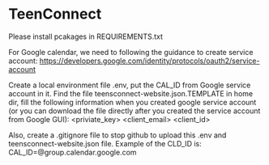 # TeenConnect

Please install pcakages in REQUIREMENTS.txt

For Google calendar, we need to following the guidance to create service account:
https://developers.google.com/identity/protocols/oauth2/service-account

Create a local environment file .env, put the CAL_ID from Google service account in it.
Find the file teensconnect-website.json.TEMPLATE in home dir, fill the following information when you created google service account (or you can download the file directly after you created the service account from Google GUI):
    <keyid>
    <priviate_key>
    <client_email>
    <client_id>

Also, create a .gitignore file to stop github to upload this .env and teensconnect-website.json file. Example of the CLD_ID is:
CAL_ID=<id>@group.calendar.google.com
